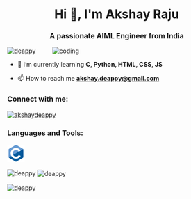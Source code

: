 <h1 align="center">Hi 👋, I'm Akshay Raju</h1>
<h3 align="center">A passionate AIML Engineer from India</h3>
<img align="right" alt="coding" width="400" src="https://www.bing.com/th/id/OGC.e426702edf874b181aced1e2fa5c6cde?pid=1.7&rurl=https%3a%2f%2finstitute.careerguide.com%2fwp-content%2fuploads%2f2020%2f10%2fe426702edf874b181aced1e2fa5c6cde.gif&ehk=x2CFTZ4X13CVoYa7MJvpyYvaxV5z9ZSqvRK3HLTD%2fqo%3d">
<p align="left"> <img src="https://komarev.com/ghpvc/?username=deappy&label=Profile%20views&color=0e75b6&style=flat" alt="deappy" /> </p>

- 🌱 I’m currently learning **C, Python, HTML, CSS, JS**

- 📫 How to reach me **akshay.deappy@gmail.com**

<h3 align="left">Connect with me:</h3>
<p align="left">
<a href="https://linkedin.com/in/akshaydeappy" target="blank"><img align="center" src="https://raw.githubusercontent.com/rahuldkjain/github-profile-readme-generator/master/src/images/icons/Social/linked-in-alt.svg" alt="akshaydeappy" height="30" width="40" /></a>
</p>

<h3 align="left">Languages and Tools:</h3>
<p align="left"> <a href="https://www.cprogramming.com/" target="_blank" rel="noreferrer"> <img src="https://raw.githubusercontent.com/devicons/devicon/master/icons/c/c-original.svg" alt="c" width="40" height="40"/> </a> </p>

<p><img align="left" src="https://github-readme-stats.vercel.app/api/top-langs?username=deappy&show_icons=true&locale=en&layout=compact" alt="deappy" /></p>

<p>&nbsp;<img align="center" src="https://github-readme-stats.vercel.app/api?username=deappy&show_icons=true&locale=en" alt="deappy" /></p>

<p><img align="center" src="https://github-readme-streak-stats.herokuapp.com/?user=deappy&" alt="deappy" /></p>
